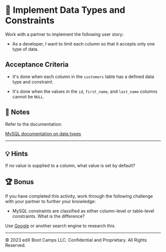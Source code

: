 # 📖 Implement Data Types and Constraints

Work with a partner to implement the following user story:

- As a developer, I want to limit each column so that it accepts only one type of data.

## Acceptance Criteria

- It's done when each column in the `customers` table has a defined data type and constraint.

- It's done when the values in the `id`, `first_name`, and `last_name` columns cannot be `NULL`.

## 📝 Notes

Refer to the documentation:

[MySQL documentation on data types](https://dev.mysql.com/doc/refman/8.0/en/data-types.html)

---

## 💡 Hints

If no value is supplied to a column, what value is set by default?

## 🏆 Bonus

If you have completed this activity, work through the following challenge with your partner to further your knowledge:

- MySQL constraints are classified as either column-level or table-level constraints. What is the difference?

Use [Google](https://www.google.com) or another search engine to research this.

---

© 2023 edX Boot Camps LLC. Confidential and Proprietary. All Rights Reserved.
